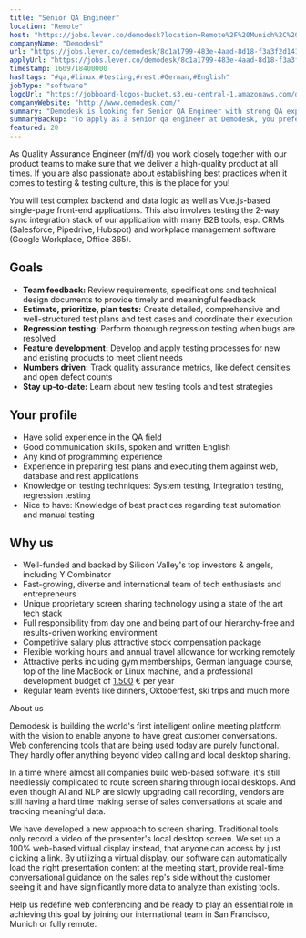 ```yaml
---
title: "Senior QA Engineer"
location: "Remote"
host: "https://jobs.lever.co/demodesk?location=Remote%2F%20Munich%2C%20Germany"
companyName: "Demodesk"
url: "https://jobs.lever.co/demodesk/8c1a1799-483e-4aad-8d18-f3a3f2d14199"
applyUrl: "https://jobs.lever.co/demodesk/8c1a1799-483e-4aad-8d18-f3a3f2d14199/apply"
timestamp: 1609718400000
hashtags: "#qa,#linux,#testing,#rest,#German,#English"
jobType: "software"
logoUrl: "https://jobboard-logos-bucket.s3.eu-central-1.amazonaws.com/demodesk"
companyWebsite: "http://www.demodesk.com/"
summary: "Demodesk is looking for Senior QA Engineer with strong QA experience to test complex backend and data logic as well as Vue.js-based single-page front-end applications."
summaryBackup: "To apply as a senior qa engineer at Demodesk, you preferably need to have some knowledge of: #linux, #content."
featured: 20
---
```


As Quality Assurance Engineer (m/f/d) you work closely together with our product teams to make sure that we deliver a high-quality product at all times. If you are also passionate about establishing best practices when it comes to testing & testing culture, this is the place for you!

You will test complex backend and data logic as well as Vue.js-based single-page front-end applications. This also involves testing the 2-way sync integration stack of our application with many B2B tools, esp. CRMs (Salesforce, Pipedrive, Hubspot) and workplace management software (Google Workplace, Office 365).

## Goals

*   **Team feedback:** Review requirements, specifications and technical design documents to provide timely and meaningful feedback
*   **Estimate, prioritize, plan tests:** Create detailed, comprehensive and well-structured test plans and test cases and coordinate their execution
*   **Regression testing:** Perform thorough regression testing when bugs are resolved
*   **Feature development:** Develop and apply testing processes for new and existing products to meet client needs
*   **Numbers driven:** Track quality assurance metrics, like defect densities and open defect counts
*   **Stay up-to-date:** Learn about new testing tools and test strategies

## Your profile

*   Have solid experience in the QA field
*   Good communication skills, spoken and written English
*   Any kind of programming experience
*   Experience in preparing test plans and executing them against web, database and rest applications
*   Knowledge on testing techniques: System testing, Integration testing, regression testing
*   Nice to have: Knowledge of best practices regarding test automation and manual testing

## Why us

*   Well-funded and backed by Silicon Valley's top investors & angels, including Y Combinator
*   Fast-growing, diverse and international team of tech enthusiasts and entrepreneurs
*   Unique proprietary screen sharing technology using a state of the art tech stack
*   Full responsibility from day one and being part of our hierarchy-free and results-driven working environment
*   Competitive salary plus attractive stock compensation package
*   Flexible working hours and annual travel allowance for working remotely
*   Attractive perks including gym memberships, German language course, top of the line MacBook or Linux machine, and a professional development budget of [1.500](http://1.0.1.244/) € per year
*   Regular team events like dinners, Oktoberfest, ski trips and much more

About us

Demodesk is building the world's first intelligent online meeting platform with the vision to enable anyone to have great customer conversations. Web conferencing tools that are being used today are purely functional. They hardly offer anything beyond video calling and local desktop sharing.

In a time where almost all companies build web-based software, it's still needlessly complicated to route screen sharing through local desktops. And even though AI and NLP are slowly upgrading call recording, vendors are still having a hard time making sense of sales conversations at scale and tracking meaningful data.

We have developed a new approach to screen sharing. Traditional tools only record a video of the presenter's local desktop screen. We set up a 100% web-based virtual display instead, that anyone can access by just clicking a link. By utilizing a virtual display, our software can automatically load the right presentation content at the meeting start, provide real-time conversational guidance on the sales rep's side without the customer seeing it and have significantly more data to analyze than existing tools.

Help us redefine web conferencing and be ready to play an essential role in achieving this goal by joining our international team in San Francisco, Munich or fully remote.
